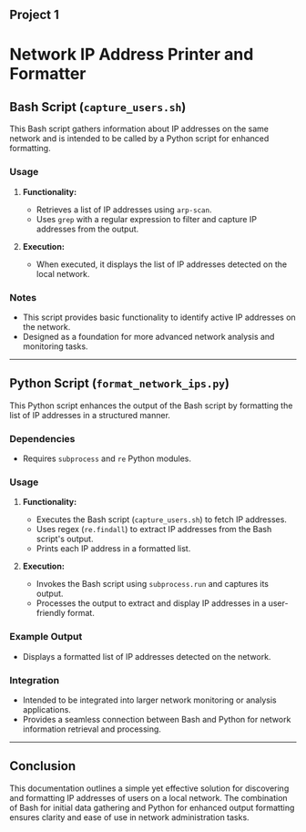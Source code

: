## Project 1

# Network IP Address Printer and Formatter

## Bash Script (`capture_users.sh`)

This Bash script gathers information about IP addresses on the same network and is intended to be called by a Python script for enhanced formatting.

### Usage

1. **Functionality:**
   - Retrieves a list of IP addresses using `arp-scan`.
   - Uses `grep` with a regular expression to filter and capture IP addresses from the output.

2. **Execution:**
   - When executed, it displays the list of IP addresses detected on the local network.

### Notes

- This script provides basic functionality to identify active IP addresses on the network.
- Designed as a foundation for more advanced network analysis and monitoring tasks.

---

## Python Script (`format_network_ips.py`)

This Python script enhances the output of the Bash script by formatting the list of IP addresses in a structured manner.

### Dependencies

- Requires `subprocess` and `re` Python modules.

### Usage

1. **Functionality:**
   - Executes the Bash script (`capture_users.sh`) to fetch IP addresses.
   - Uses regex (`re.findall`) to extract IP addresses from the Bash script's output.
   - Prints each IP address in a formatted list.

2. **Execution:**
   - Invokes the Bash script using `subprocess.run` and captures its output.
   - Processes the output to extract and display IP addresses in a user-friendly format.

### Example Output

- Displays a formatted list of IP addresses detected on the network.

### Integration

- Intended to be integrated into larger network monitoring or analysis applications.
- Provides a seamless connection between Bash and Python for network information retrieval and processing.

---

## Conclusion

This documentation outlines a simple yet effective solution for discovering and formatting IP addresses of users on a local network. The combination of Bash for initial data gathering and Python for enhanced output formatting ensures clarity and ease of use in network administration tasks.
